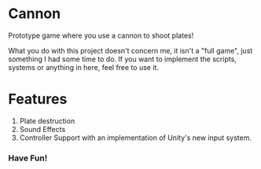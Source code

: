 # Cannon
Prototype game where you use a cannon to shoot plates!

What you do with this project doesn't concern me, it isn't a "full game", just something I had some time to do. If you want to implement the scripts, systems or anything in here, feel free to use it.

# Features
1. Plate destruction
2. Sound Effects
3. Controller Support with an implementation of Unity's new input system.

### Have Fun!

